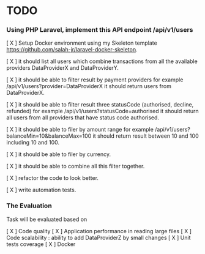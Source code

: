 # TODO
### Using PHP Laravel, implement this API endpoint /api/v1/users


[ X ] Setup Docker environment using my Skeleton template  https://github.com/salah-jr/laravel-docker-skeleton.

[ X ] it should list all users which combine transactions from all the available providers DataProviderX and DataProviderY.

[ X ] it should be able to filter result by payment providers for example
      /api/v1/users?provider=DataProviderX it should return users from DataProviderX.

[ X ] it should be able to filter result three statusCode (authorised, decline, refunded) 
      for example /api/v1/users?statusCode=authorised it should return all users from all providers that have status code authorised.

[ X ] it should be able to filer by amount range 
      for example /api/v1/users?balanceMin=10&balanceMax=100 it should return result between 10 and 100 including 10 and 100.

[ X ] it should be able to filer by currency.

[ X ] it should be able to combine all this filter together.

[ X ] refactor the code to look better.

[ X ] write automation tests.



### The Evaluation
Task will be evaluated based on

[ X ] Code quality
[ X ] Application performance in reading large files
[ X ] Code scalability : ability to add DataProviderZ by small changes
[ X ] Unit tests coverage
[ X ] Docker  
